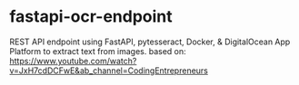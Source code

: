 # fastapi-ocr-endpoint
REST API endpoint using FastAPI, pytesseract, Docker, &amp; DigitalOcean App Platform to extract text from images. based on: https://www.youtube.com/watch?v=JxH7cdDCFwE&ab_channel=CodingEntrepreneurs
